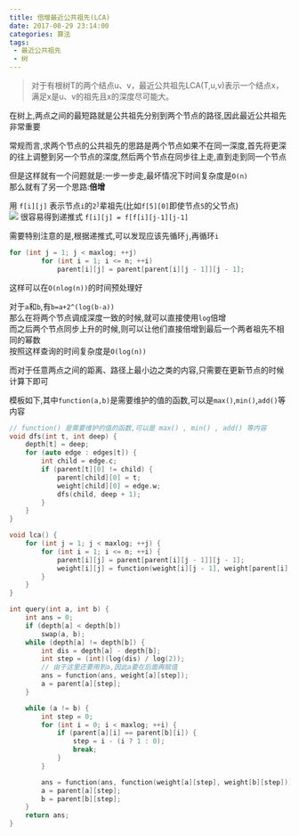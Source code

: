 ```yaml
---
title: 倍增最近公共祖先(LCA)
date: 2017-08-29 23:14:00
categories: 算法
tags:
 - 最近公共祖先
 - 树
---
```

> 对于有根树T的两个结点u、v，最近公共祖先LCA(T,u,v)表示一个结点x，满足x是u、v的祖先且x的深度尽可能大。

在树上,两点之间的最短路就是公共祖先分别到两个节点的路径,因此最近公共祖先非常重要  
<!--more-->

常规而言,求两个节点的公共祖先的思路是两个节点如果不在同一深度,首先将更深的往上调整到另一个节点的深度,然后两个节点在同步往上走,直到走到同一个节点  

但是这样就有一个问题就是:一步一步走,最坏情况下时间复杂度是`O(n)`  
那么就有了另一个思路:**倍增**  

用 `f[i][j]` 表示节点`i`的<code>2<sup>j</sup></code>辈祖先(比如`f[5][0]`即使节点`5`的父节点)  
![](/post/img/lca.png)
很容易得到递推式 `f[i][j] = f[f[i][j-1][j-1]`  

需要特别注意的是,根据递推式,可以发现应该先循环`j`,再循环`i`  
```cpp
for (int j = 1; j < maxlog; ++j) 
        for (int i = 1; i <= n; ++i) 
            parent[i][j] = parent[parent[i][j - 1]][j - 1];
```
这样可以在`O(nlog(n))`的时间预处理好  

对于`a`和`b`,有`b=a+2^(log(b-a))`  
那么在将两个节点调成深度一致的时候,就可以直接使用`log`倍增  
而之后两个节点同步上升的时候,则可以让他们直接倍增到最后一个两者祖先不相同的幂数  
按照这样查询的时间复杂度是`O(log(n))`  

而对于任意两点之间的距离、路径上最小边之类的内容,只需要在更新节点的时候计算下即可  

模板如下,其中`function(a,b)`是需要维护的值的函数,可以是`max()`,`min()`,`add()`等内容  
```cpp
// function() 是需要维护的值的函数,可以是 max() , min() , add() 等内容  
void dfs(int t, int deep) {
    depth[t] = deep;
    for (auto edge : edges[t]) {
        int child = edge.c;
        if (parent[t][0] != child) {
            parent[child][0] = t;
            weight[child][0] = edge.w;
            dfs(child, deep + 1);
        }
    }
}

void lca() {
    for (int j = 1; j < maxlog; ++j) {
        for (int i = 1; i <= n; ++i) {
            parent[i][j] = parent[parent[i][j - 1]][j - 1];
            weight[i][j] = function(weight[i][j - 1], weight[parent[i][j - 1]][j - 1]);
        }
    }
}

int query(int a, int b) {
    int ans = 0;
    if (depth[a] < depth[b])
        swap(a, b);
    while (depth[a] != depth[b]) {
        int dis = depth[a] - depth[b];
        int step = (int)(log(dis) / log(2));
        // 由于这里还要用到a,因此a要在后面再赋值
        ans = function(ans, weight[a][step]); 
        a = parent[a][step];
    }

    while (a != b) {
        int step = 0;
        for (int i = 0; i < maxlog; ++i) {
            if (parent[a][i] == parent[b][i]) {
                step = i - (i ? 1 : 0);
                break;
            }
        }

        ans = function(ans, function(weight[a][step], weight[b][step]));
        a = parent[a][step];
        b = parent[b][step];
    }
    return ans;
}
```